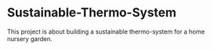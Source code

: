 # Sustainable-Thermo-System
This project is about building a sustainable thermo-system for a home nursery garden.
